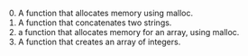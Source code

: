0. A  function that allocates memory using malloc.
1. A function that concatenates two strings.
2. a function that allocates memory for an array, using malloc.
3. A function that creates an array of integers.

